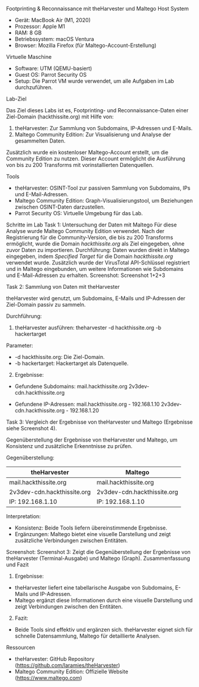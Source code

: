 Footprinting & Reconnaissance mit theHarvester und Maltego
Host System

- Gerät: MacBook Air (M1, 2020)
- Prozessor: Apple M1
- RAM: 8 GB
- Betriebssystem: macOS Ventura
- Browser: Mozilla Firefox (für Maltego-Account-Erstellung)

Virtuelle Maschine

- Software: UTM (QEMU-basiert)
- Guest OS: Parrot Security OS
- Setup: Die Parrot VM wurde verwendet, um alle Aufgaben im Lab durchzuführen.

Lab-Ziel

Das Ziel dieses Labs ist es, Footprinting- und Reconnaissance-Daten einer Ziel-Domain (hackthissite.org) mit Hilfe von:
1. theHarvester: Zur Sammlung von Subdomains, IP-Adressen und E-Mails.
2. Maltego Community Edition: Zur Visualisierung und Analyse der gesammelten Daten.

Zusätzlich wurde ein kostenloser Maltego-Account erstellt, um die Community Edition zu nutzen. Dieser Account ermöglicht die Ausführung von bis zu 200 Transforms mit vorinstallierten Datenquellen.

Tools

- theHarvester: OSINT-Tool zur passiven Sammlung von Subdomains, IPs und E-Mail-Adressen.
- Maltego Community Edition: Graph-Visualisierungstool, um Beziehungen zwischen OSINT-Daten darzustellen.
- Parrot Security OS: Virtuelle Umgebung für das Lab.

Schritte im Lab
Task 1: Untersuchung der Daten mit Maltego
Für diese Analyse wurde Maltego Community Edition verwendet. Nach der Registrierung für die Community-Version, die bis zu 200 Transforms ermöglicht, wurde die Domain *hackthissite.org* als Ziel eingegeben, ohne zuvor Daten zu importieren.
Durchführung:
Daten wurden direkt in Maltego eingegeben, indem *Specified Target* für die Domain *hackthissite.org* verwendet wurde. Zusätzlich wurde der VirusTotal API-Schlüssel registriert und in Maltego eingebunden, um weitere Informationen wie Subdomains und E-Mail-Adressen zu erhalten.
Screenshot:
Screenshot 1+2+3

Task 2: Sammlung von Daten mit theHarvester

theHarvester wird genutzt, um Subdomains, E-Mails und IP-Adressen der Ziel-Domain passiv zu sammeln.

Durchführung:

1. theHarvester ausführen:
 theharvester -d hackthissite.org -b hackertarget

 Parameter:
 - -d hackthissite.org: Die Ziel-Domain.
 - -b hackertarget: Hackertarget als Datenquelle.

2. Ergebnisse:
 - Gefundene Subdomains:
 mail.hackthissite.org
 2v3dev-cdn.hackthissite.org

 - Gefundene IP-Adressen:
 mail.hackthissite.org - 192.168.1.10
 2v3dev-cdn.hackthissite.org - 192.168.1.20


Task 3: Vergleich der Ergebnisse von theHarvester und Maltego (Ergebnisse siehe Screenshot 4).

Gegenüberstellung der Ergebnisse von theHarvester und Maltego, um Konsistenz und zusätzliche Erkenntnisse zu prüfen.

Gegenüberstellung:

| theHarvester | Maltego |
|---------------------------|--------------------------|
| mail.hackthissite.org | mail.hackthissite.org |
| 2v3dev-cdn.hackthissite.org | 2v3dev-cdn.hackthissite.org |
| IP: 192.168.1.10 | IP: 192.168.1.10 |

Interpretation:

- Konsistenz: Beide Tools liefern übereinstimmende Ergebnisse.
- Ergänzungen: Maltego bietet eine visuelle Darstellung und zeigt zusätzliche Verbindungen zwischen Entitäten.

Screenshot:
Screenshot 3: Zeigt die Gegenüberstellung der Ergebnisse von theHarvester (Terminal-Ausgabe) und Maltego (Graph).
Zusammenfassung und Fazit

1. Ergebnisse:
 - theHarvester liefert eine tabellarische Ausgabe von Subdomains, E-Mails und IP-Adressen.
 - Maltego ergänzt diese Informationen durch eine visuelle Darstellung und zeigt Verbindungen zwischen den Entitäten.

2. Fazit:
 - Beide Tools sind effektiv und ergänzen sich. theHarvester eignet sich für schnelle Datensammlung, Maltego für detaillierte Analysen.

Ressourcen

- theHarvester: GitHub Repository (https://github.com/laramies/theHarvester)
- Maltego Community Edition: Offizielle Website (https://www.maltego.com)

